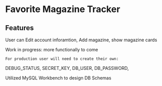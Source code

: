 # Favorite Magazine Tracker 

## Features

User can Edit account inforamtion, Add magazine, show magazine cards 

Work in progress: more functionally to come 

`For production user will need to create their own:`

DEBUG_STATUS, 
SECRET_KEY,
DB_USER,
DB_PASSWORD,

Utilized MySQL Workbench to design DB Schemas
